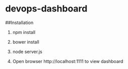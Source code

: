 # devops-dashboard

##Installation

1) npm install

2) bower install

3) node server.js

4) Open browser http://localhost:1111 to view dashboard

